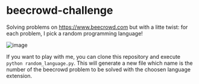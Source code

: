 # beecrowd-challenge
Solving problems on https://www.beecrowd.com but with a litte twist: for each problem, I pick a random programming language!

![image](https://user-images.githubusercontent.com/48096245/209363402-369349d0-0fff-4f87-b6a6-795d6dfa16da.png)

If you want to play with me, you can clone this repository and execute `python random_language.py`. This will generate a new file which name is the number of the beecrowd problem to be solved with the choosen language extension.
